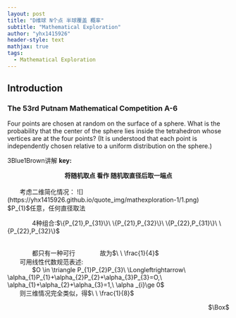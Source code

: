 ```yaml
---
layout: post
title: "D维球 N个点 半球覆盖 概率"
subtitle: "Mathematical Exploration"
author: "yhx1415926"
header-style: text
mathjax: true
tags:
  - Mathematical Exploration
---
```


## Introduction
### The 53rd Putnam Mathematical Competition A-6
Four points are chosen at random on the surface of a sphere. What is the probability that the center of the sphere lies inside the tetrahedron whose vertices are at the four points? (It is understood that each point is independently chosen relative to a uniform distribution on the sphere.)  

3Blue1Brown讲解 **key:**<br>
<center><b>将随机取点 看作 随机取直径后取一端点</b></center><br>
&emsp;&emsp;考虑二维简化情况：
![](https://yhx1415926.github.io/quote_img/mathexploration-1/1.png)
&emsp;&emsp;&emsp;&emsp;$P_{1}$任意，任何直径取法<br>
<p>&emsp;&emsp;&emsp;&emsp;4种组合:$\{P_{21},P_{31}\}\ \{P_{21},P_{32}\}\ \{P_{22},P_{31}\}\ \{P_{22},P_{32}\}$</p><br>
&emsp;&emsp;&emsp;&emsp;都只有一种可行&emsp;&emsp;&emsp;&emsp;故为$\ \ \frac{1}{4}$<br>
&emsp;&emsp;可用线性代数规范表述:<br>
&emsp;&emsp;&emsp;&emsp;$O \in \triangle P_{1}P_{2}P_{3}\ \Longleftrightarrow\ \alpha_{1}P_{1}+\alpha_{2}P_{2}+\alpha_{3}P_{3}=O,\ \alpha_{1}+\alpha_{2}+\alpha_{3}=1,\ \alpha _{i}\ge 0$<br>
&emsp;&emsp;则三维情况完全类似，得$\ \ \frac{1}{8}$<br>
<p align="right">$\Box$</p><br>
